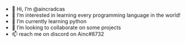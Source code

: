 - 👋 Hi, I’m @aincradcas
- 👀 I’m interested in learning every programming language in the world!
- 🌱 I’m currently learning python 
- 💞️ I’m looking to collaborate on some projects
- 📫 reach me on discord on Ainc#8732


